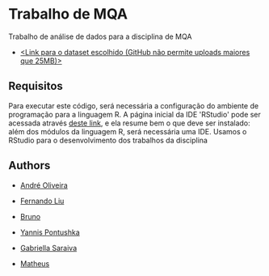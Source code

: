 
# Trabalho de MQA

Trabalho de análise de dados para a disciplina de MQA

* [<Link para o dataset escolhido (GitHub não permite uploads maiores que 25MB)>](https://www.kaggle.com/datasets/vagnerbessa/average-car-prices-bazil)


## Requisitos

Para executar este código, será necessária a configuração do ambiente de programação para a linguagem R. A página inicial da IDE 'RStudio' pode ser acessada através [deste link](https://posit.co/download/rstudio-desktop/), e ela resume bem o que deve ser instalado: além dos módulos da linguagem R, será necessária uma IDE. Usamos o RStudio para o desenvolvimento dos trabalhos da disciplina


    
## Authors

- [André Oliveira](https://www.github.com/AndreOliveira23)

- [Fernando Liu](https://github.com/Liu-Fernando)

- [Bruno]()

- [Yannis Pontushka](https://github.com/Yax1234566)

- [Gabriella Saraiva](https://www.github.com/octokatherine)

- [Matheus](https://github.com/malthus42)

